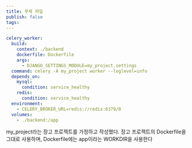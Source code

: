 ```yaml
---
title: 무제 파일
publish: false
tags:
---
```

```yml
celery_worker:  
  build:  
    context: ./backend
    dockerfile: Dockerfile  
    args:  
      - DJANGO_SETTINGS_MODULE=my_project.settings
  command: celery -A my_project worker --loglevel=info  
  depends_on:  
    mysql:  
      condition: service_healthy  
    redis:  
      condition: service_healthy  
  environment:  
    - CELERY_BROKER_URL=redis://redis:6379/0  
  volumes:  
    - ./backend:/app
```

my_project라는 장고 프로젝트를 가정하고 작성했다. 장고 프로젝트의 Dockerfile을 그대로 사용하며, Dockerfile에는 app이라는 WORKDIR을 사용한다